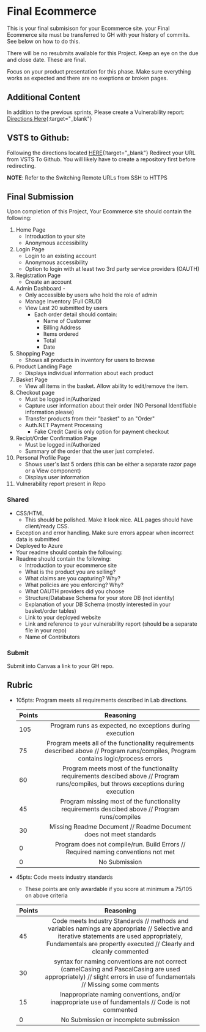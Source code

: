 # Final Ecommerce
This is your final submisison for your Ecommerce site.
your Final Ecommerce site must be transferred to GH with your
history of commits. See below on how to do this.

There will be no resubmits available for this Project. Keep an
eye on the due and close date. These are final. 

Focus on your product presentation for this phase. Make sure
everything works as expected and there are no exeptions
or broken pages. 

## Additional Content

In addition to the previous sprints, Please create a 
Vulnerability report: [Directions Here](https://codefellows.github.io/code-401-dotnet-guide/Curriculum/ECom_Project/VulnerabilityReport){:target="_blank"}


## VSTS to Github:

Following the directions located [HERE](https://help.github.com/articles/changing-a-remote-s-url/){:target="_blank"} Redirect your URL from VSTS To Github.
You will likely have to create a repository first before redirecting. 

**NOTE**: Refer to the Switching Remote URLs from SSH to HTTPS

## Final Submission
Upon completion of this Project, Your Ecommerce site should contain the following:
1. Home Page
   - Introduction to your site
   - Anonymous accessibility
2. Login Page
   - Login to an existing account
   - Anonymous accessibility
   - Option to login with at least two 3rd party service providers (OAUTH)
3. Registration Page
   - Create an account
4. Admin Dashboard - 
   - Only accessible by users who hold the role of admin
   - Manage Inventory (Full CRUD)
   - View Last 20 submitted by users
     - Each order detail should contain:
       - Name of Customer
       - Billing Address
       - Items ordered
       - Total
       - Date
5. Shopping Page
   - Shows all products in inventory for users to browse
6. Product Landing Page
   - Displays individual information about each product
7. Basket Page
   - View all items in the basket. Allow ability to edit/remove the item.
8. Checkout page
   - Must be logged in/Authorized
   - Capture user information about their order (NO Personal Identifiable information please)
   - Transfer products from their "basket" to an "Order"
   - Auth.NET Payment Processing
     - Fake Credit Card is only option for payment checkout
9. Recipt/Order Confirmation Page
   - Must be logged in/Authorized
   - Summary of the order that the user just completed. 
10. Personal Profile Page
    - Shows user's last 5 orders (this can be either a separate razor page or a View component)
    - Displays user information
11. Vulnerability report present in Repo 

### Shared
- CSS/HTML
  - This should be polished. Make it look nice. ALL pages should have client/ready CSS.  
- Exception and error handling. Make sure errors appear when incorrect data is submitted
- Deployed to Azure
- Your readme should contain the following:
- Readme should contain the following:
  - Introduction to your ecommerce site
  - What is the product you are selling?
  - What claims are you capturing? Why?
  - What policies are you enforcing? Why?
  - What OAUTH providers did you choose
  - Structure/Database Schema for your store DB (not identity)
  - Explanation of your DB Schema (mostly interested in your basket/order tables)
  - Link to your deployed website
  - Link and reference to your vulnerability report (should be a separate file in your repo)
  - Name of Contributors
  

### Submit
Submit into Canvas a link to your GH repo. 

## Rubric
- 105pts: Program meets all requirements described in Lab directions.

	Points  | Reasoning | 
	 ------------ | :-----------: | 
	105       | Program runs as expected, no exceptions during execution |
	75       | Program meets all of the  functionality requirements described above // Program runs/compiles, Program contains logic/process errors|
	60       | Program meets most of the functionality requirements descibed above  // Program runs/compiles, but throws exceptions during execution |
	45       | Program missing most of the functionality requirements descibed above // Program runs/compiles |
	30       | Missing Readme Document // Readme Document does not meet standards |
	0       | Program does not compile/run. Build Errors // Required naming conventions not met |
	0       | No Submission |

- 45pts: Code meets industry standards
	- These points are only awardable if you score at minimum a 75/105 on above criteria

	Points  | Reasoning | 
	 ------------ | :-----------: | 
	45       | Code meets Industry Standards // methods and variables namings are appropriate // Selective and iterative statements are used appropriately, Fundamentals are propertly executed // Clearly and cleanly commented |
	30       | syntax for naming conventions are not correct (camelCasing and PascalCasing are used appropriately) // slight errors in use of fundamentals // Missing some comments |
	15       | Inappropriate naming conventions, and/or inappropriate use of fundamentals // Code is not commented  |
	0       | No Submission or incomplete submission |
